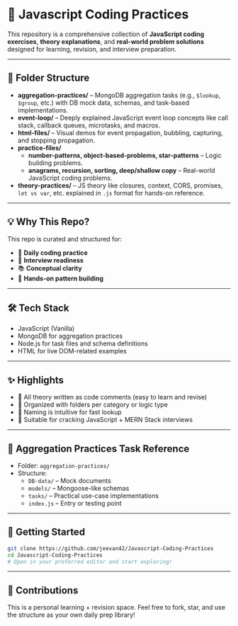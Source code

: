 # 🧠 Javascript Coding Practices

This repository is a comprehensive collection of **JavaScript coding exercises**, **theory explanations**, and **real-world problem solutions** designed for learning, revision, and interview preparation.

---

## 📁 Folder Structure

- **aggregation-practices/** – MongoDB aggregation tasks (e.g., `$lookup`, `$group`, etc.) with DB mock data, schemas, and task-based implementations.
- **event-loop/** – Deeply explained JavaScript event loop concepts like call stack, callback queues, microtasks, and macros.
- **html-files/** – Visual demos for event propagation, bubbling, capturing, and stopping propagation.
- **practice-files/**
  - **number-patterns, object-based-problems, star-patterns** – Logic building problems.
  - **anagrams, recursion, sorting, deep/shallow copy** – Real-world JavaScript coding problems.
- **theory-practices/** – JS theory like closures, context, CORS, promises, `let vs var`, etc. explained in `.js` format for hands-on reference.

---

## 💡 Why This Repo?

This repo is curated and structured for:
- 🔁 **Daily coding practice**
- 🧪 **Interview readiness**
- 📚 **Conceptual clarity**
- 🧩 **Hands-on pattern building**

---

## 🛠️ Tech Stack

- JavaScript (Vanilla)
- MongoDB for aggregation practices
- Node.js for task files and schema definitions
- HTML for live DOM-related examples

---

## ✨ Highlights

- 💬 All theory written as code comments (easy to learn and revise)
- 📌 Organized with folders per category or logic type
- 🧠 Naming is intuitive for fast lookup
- 💼 Suitable for cracking JavaScript + MERN Stack interviews

---

## 🔗 Aggregation Practices Task Reference

- Folder: `aggregation-practices/`
- Structure:
  - `DB-data/` – Mock documents
  - `models/` – Mongoose-like schemas
  - `tasks/` – Practical use-case implementations
  - `index.js` – Entry or testing point

---

## 🚀 Getting Started

```bash
git clone https://github.com/jeevan42/Javascript-Coding-Practices
cd Javascript-Coding-Practices
# Open in your preferred editor and start exploring!
```

---

## 🙌 Contributions
This is a personal learning + revision space. Feel free to fork, star, and use the structure as your own daily prep library!
